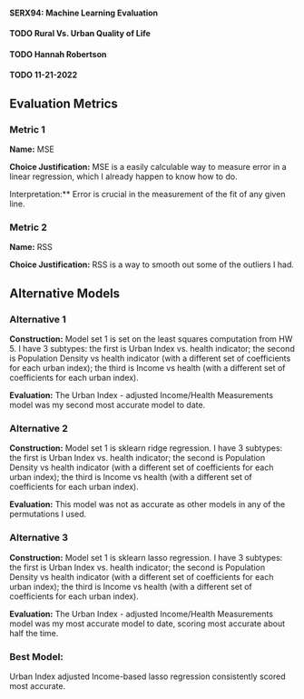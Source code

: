 #### SERX94: Machine Learning Evaluation
#### TODO Rural Vs. Urban Quality of Life
#### TODO Hannah Robertson
#### TODO 11-21-2022

## Evaluation Metrics
### Metric 1
**Name:** MSE

**Choice Justification:** MSE is a easily calculable way to measure error in a linear regression, which I already happen to know how to do. 

Interpretation:** Error is crucial in the measurement of the fit of any given line. 

### Metric 2
**Name:** RSS  

**Choice Justification:** RSS is a way to smooth out some of the outliers I had.

## Alternative Models
### Alternative 1
**Construction:** Model set 1 is set on the least squares computation from HW 5. I have 3 subtypes: the first is Urban Index vs. health indicator; the second is Population Density vs health indicator (with a different set of coefficients for each urban index); the third is Income vs health (with a different set of coefficients for each urban index). 

**Evaluation:** The Urban Index - adjusted Income/Health Measurements model was my second most accurate model to date. 


### Alternative 2
**Construction:** Model set 1 is sklearn ridge regression. I have 3 subtypes: the first is Urban Index vs. health indicator; the second is Population Density vs health indicator (with a different set of coefficients for each urban index); the third is Income vs health (with a different set of coefficients for each urban index). 

**Evaluation:** This model was not as accurate as other models in any of the permutations I used. 


### Alternative 3
**Construction:** Model set 1 is sklearn lasso regression. I have 3 subtypes: the first is Urban Index vs. health indicator; the second is Population Density vs health indicator (with a different set of coefficients for each urban index); the third is Income vs health (with a different set of coefficients for each urban index). 

**Evaluation:** The Urban Index - adjusted Income/Health Measurements model was my most accurate model to date, scoring most accurate about half the time.


### Best Model:
Urban Index adjusted Income-based lasso regression consistently scored most accurate. 